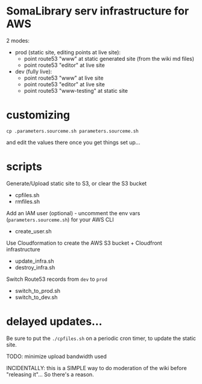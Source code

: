 # SomaLibrary serv infrastructure for AWS

2 modes:
 - prod (static site, editing points at live site):
   - point route53 "www" at static generated site (from the wiki md files)
   - point route53 "editor" at live site
 - dev (fully live):
   - point route53 "www" at live site
   - point route53 "editor" at live site
   - point route53 "www-testing" at static site

# customizing
```
cp .parameters.sourceme.sh parameters.sourceme.sh
```
and edit the values there once you get things set up...

# scripts
Generate/Upload static site to S3, or clear the S3 bucket
 - cpfiles.sh
 - rmfiles.sh

Add an IAM user (optional) - uncomment the env vars (`parameters.sourceme.sh`) for your AWS CLI
 - create_user.sh

Use Cloudformation to create the AWS S3 bucket + Cloudfront infrastructure
 - update_infra.sh
 - destroy_infra.sh

Switch Route53 records from `dev` to `prod`
 - switch_to_prod.sh
 - switch_to_dev.sh


# delayed updates...
Be sure to put the `./cpfiles.sh` on a periodic cron timer, to update the static site.

TODO: minimize upload bandwidth used

INCIDENTALLY:  this is a SIMPLE way to do moderation of the wiki before "releasing it"...   So there's a reason.


